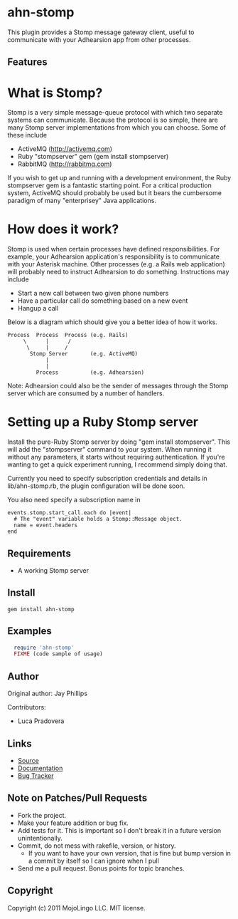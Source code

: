 ahn-stomp
===========

This plugin provides a Stomp message gateway client, useful to
communicate with your Adhearsion app from other processes.

Features
--------

What is Stomp?
==============

Stomp is a very simple message-queue protocol with which two separate systems can communicate. Because the protocol is so simple, there are many Stomp server implementations from which you can choose. Some of these include

 - ActiveMQ (http://activemq.com)
 - Ruby "stompserver" gem (gem install stompserver)
 - RabbitMQ (http://rabbitmq.com)

If you wish to get up and running with a development environment, the Ruby stompserver gem is a fantastic starting point. For a critical production system, ActiveMQ should probably be used but it bears the cumbersome paradigm of many "enterprisey" Java applications.

How does it work?
=================

Stomp is used when certain processes have defined responsibilities. For example, your Adhearsion application's responsibility is to communicate with your Asterisk machine. Other processes (e.g. a Rails web application) will probably need to instruct Adhearsion to do something. Instructions may include

 - Start a new call between two given phone numbers
 - Have a particular call do something based on a new event
 - Hangup a call

Below is a diagram which should give you a better idea of how it works.

    Process  Process  Process (e.g. Rails)
         \      |      /
          \     |     /
           Stomp Server       (e.g. ActiveMQ)
                |
                |
             Process          (e.g. Adhearsion)

Note: Adhearsion could also be the sender of messages through the Stomp server which are consumed by a number of handlers.

Setting up a Ruby Stomp server
==============================

Install the pure-Ruby Stomp server by doing "gem install stompserver". This will add the "stompserver" command to your system. When running it without any parameters, it starts without requiring authentication. If you're wanting to get a quick experiment running, I recommend simply doing that.

Currently you need to specify subscription credentials and details in
lib/ahn-stomp.rb, the plugin configuration will be done soon.

You also need specify a subscription name in

    events.stomp.start_call.each do |event|
      # The "event" variable holds a Stomp::Message object.
      name = event.headers
    end

Requirements
------------

* A working Stomp server

Install
-------

    gem install ahn-stomp

Examples
--------

```ruby
  require 'ahn-stomp'
  FIXME (code sample of usage)
```

Author
------

Original author: Jay Phillips

Contributors:

* Luca Pradovera

Links
-----
* [Source](https://github.com/ahn-stomp/ahn-stomp)
* [Documentation](http://rdoc.info/github/ahn-stomp/ahn-stomp/master/frames)
* [Bug Tracker](https://github.com/ahn-stomp/ahn-stomp/issues)

Note on Patches/Pull Requests
-----------------------------

* Fork the project.
* Make your feature addition or bug fix.
* Add tests for it. This is important so I don't break it in a future version unintentionally.
* Commit, do not mess with rakefile, version, or history.
  * If you want to have your own version, that is fine but bump version in a commit by itself so I can ignore when I pull
* Send me a pull request. Bonus points for topic branches.

Copyright
---------

Copyright (c) 2011 MojoLingo LLC. MIT license.
